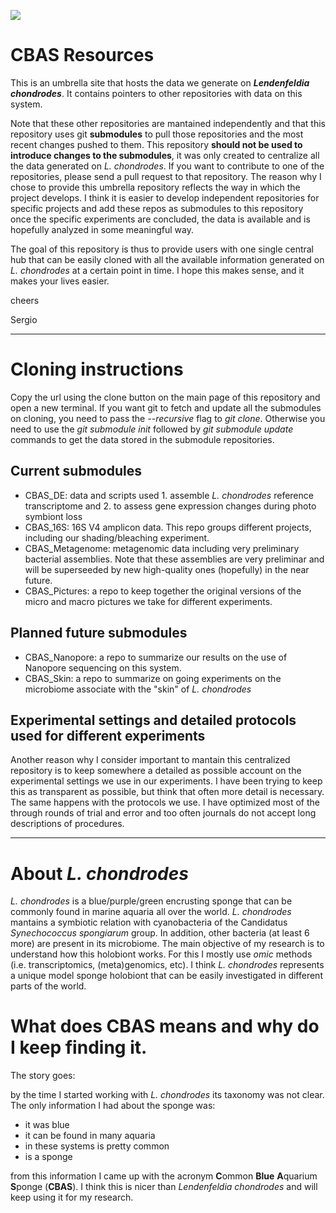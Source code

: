 
![](CBAS.jpg)

# CBAS Resources

This is an umbrella site that hosts the data we generate on ***Lendenfeldia chondrodes***. It contains pointers to other repositories with data on this system.

Note that these other repositories are mantained independently and that this repository uses git **submodules** to pull those repositories and the most recent changes pushed to them. This repository **should not be used to introduce changes to the submodules**, it was only created to centralize all the data generated on *L. chondrodes*. If you want to contribute to one of the repositories, please send a pull request to that repository. The reason why I chose to provide this umbrella repository reflects the way in which the project develops. I think it is easier to develop independent repositories for specific projects and add these repos as submodules to this repository once the specific experiments are concluded, the data is available and is hopefully analyzed in some meaningful way.

The goal of this repository is thus to provide users with one single central hub that can be easily cloned with all the available information generated on *L. chondrodes* at a certain point in time. I hope this makes sense, and it makes your lives easier.

cheers

Sergio

***

# Cloning instructions

Copy the url using the clone button on the main page of this repository and open a new terminal. If you want git to fetch and update all the submodules on cloning, you need to pass the *--recursive* flag to *git clone*. Otherwise you need to use the *git submodule init* followed by *git submodule update* commands to get the data stored in the submodule repositories.

## Current submodules

 - CBAS_DE: data and scripts used 1. assemble *L. chondrodes* reference transcriptome and 2. to assess gene expression changes during photo symbiont loss
 - CBAS_16S: 16S V4 amplicon data. This repo groups different projects, including our shading/bleaching experiment.
 - CBAS_Metagenome: metagenomic data including very preliminary bacterial assemblies. Note that these assemblies are very preliminar and will be superseeded by new high-quality ones (hopefully) in the near future.
 - CBAS_Pictures: a repo to keep together the original versions of the micro and macro pictures we take for different experiments.

## Planned future submodules

 - CBAS_Nanopore: a repo to summarize our results on the use of Nanopore sequencing on this system.
 - CBAS_Skin: a repo to summarize on going experiments on the microbiome associate with the "skin" of *L. chondrodes*

## Experimental settings and detailed protocols used for different experiments

Another reason why I consider important to mantain this centralized repository is to keep somewhere a detailed as possible account on the experimental settings we use in our experiments. I have been trying to keep this as transparent as possible, but think that often more detail is necessary. The same happens with the protocols we use. I have optimized most of the through rounds of trial and error and too often journals do not accept long descriptions of procedures. 

***

# About *L. chondrodes* 

*L. chondrodes* is a blue/purple/green encrusting sponge that can be commonly found in marine aquaria all over the world. *L. chondrodes* mantains a symbiotic relation with cyanobacteria of the Candidatus *Synechococcus spongiarum* group. In addition, other bacteria (at least 6 more) are present in its microbiome. The main objective of my research is to understand how this holobiont works. For this I mostly use *omic* methods (i.e. transcriptomics, (meta)genomics, etc). I think *L. chondrodes* represents a unique model sponge holobiont that can be easily investigated in different parts of the world.

# What does CBAS means and why do I keep finding it.

The story goes:

by the time I started working with *L. chondrodes* its taxonomy was not clear. The only information I had about the sponge was:

 - it was blue
 - it can be found in many aquaria
 - in these systems is pretty common
 - is a sponge

from this information I came up with the acronym **C**ommon **Blue** **A**quarium **S**ponge (**CBAS**). I think this is nicer than *Lendenfeldia chondrodes* and will keep using it for my research.



